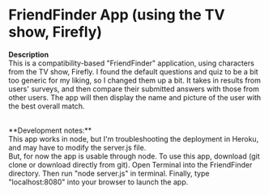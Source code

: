 <h1>FriendFinder App (using the TV show, Firefly)</h2>

**Description**
<br>
This is a compatibility-based "FriendFinder" application, using characters from the TV show, Firefly. I found the default questions and quiz to be a bit too generic for my liking, so I changed them up a bit. It takes in results from users' surveys, and then compare their submitted answers with those from other users. The app will then display the name and picture of the user with the best overall match.

<br>
**Development notes:**
<br>
This app works in node, but I'm troubleshooting the deployment in Heroku, and may have to modify the server.js file.
<br>
But, for now the app is usable through node. To use this app, download (git clone or download directly from git). Open Terminal into the FriendFinder directory. Then run "node server.js" in terminal. Finally, type "localhost:8080" into your browser to launch the app. 
